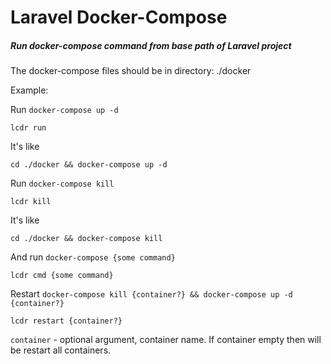 # Laravel Docker-Compose
##### Run docker-compose command from base path of Laravel project

The docker-compose files should be in directory: ./docker

Example:

Run `docker-compose up -d`

    lcdr run
    
It's like

    cd ./docker && docker-compose up -d
    
Run `docker-compose kill`    
    
    lcdr kill
    
It's like

    cd ./docker && docker-compose kill


And run `docker-compose {some command}`

    lcdr cmd {some command}

Restart `docker-compose kill {container?} && docker-compose up -d  {container?}`

    lcdr restart {container?}
    
`container` - optional argument, container name. If container empty then will be restart all containers.
